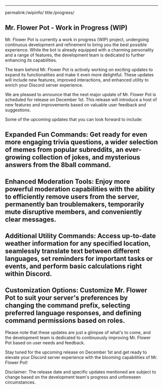 ---
permalink:/wipinfo/
title:/progress/


## Mr. Flower Pot - Work in Progress (WIP)
Mr. Flower Pot is currently a work in progress (WIP) project, undergoing continuous development and refinement to bring you the best possible experience. While the bot is already equipped with a charming personality and a range of features, the development team is dedicated to further enhancing its capabilities.

The team behind Mr. Flower Pot is actively working on exciting updates to expand its functionalities and make it even more delightful. These updates will include new features, improved interactions, and enhanced utility to enrich your Discord server experience.

We are pleased to announce that the next major update of Mr. Flower Pot is scheduled for release on December 1st. This release will introduce a host of new features and improvements based on valuable user feedback and suggestions.

Some of the upcoming updates that you can look forward to include:

## Expanded Fun Commands: Get ready for even more engaging trivia questions, a wider selection of memes from popular subreddits, an ever-growing collection of jokes, and mysterious answers from the 8ball command.

## Enhanced Moderation Tools: Enjoy more powerful moderation capabilities with the ability to efficiently remove users from the server, permanently ban troublemakers, temporarily mute disruptive members, and conveniently clear messages.

## Additional Utility Commands: Access up-to-date weather information for any specified location, seamlessly translate text between different languages, set reminders for important tasks or events, and perform basic calculations right within Discord.

## Customization Options: Customize Mr. Flower Pot to suit your server's preferences by changing the command prefix, selecting preferred language responses, and defining command permissions based on roles.

Please note that these updates are just a glimpse of what's to come, and the development team is dedicated to continuously improving Mr. Flower Pot based on user needs and feedback.

Stay tuned for the upcoming release on December 1st and get ready to elevate your Discord server experience with the blooming capabilities of Mr. Flower Pot!

Disclaimer: The release date and specific updates mentioned are subject to change based on the development team's progress and unforeseen circumstances.
